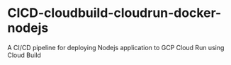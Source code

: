 # CICD-cloudbuild-cloudrun-docker-nodejs
A CI/CD pipeline for deploying Nodejs application to GCP Cloud Run using Cloud Build
